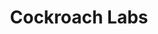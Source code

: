 ---
blog: https://www.cockroachlabs.com/blog/
github: cockroachdb
gitter: https://gitter.im/cockroachdb/cockroach
logohandle: cockroachlabs
sort: cockroachlabs
stackoverflow: https://stackoverflow.com/questions/tagged/cockroachdb
title: Cockroach Labs
website: https://www.cockroachlabs.com/
wikipedia: https://en.wikipedia.org/wiki/Cockroach_Labs
---